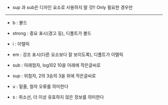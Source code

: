 - sup 과 sub은 디자인 요소로 사용하지 말 것!! Only 필요한 경우만

---

- b : 볼드
- strong : 중요 표시(경고 등), 디폴트가 볼드
- i : 이탤릭
- em : 강조 표시(다른 요소보다 잘 보이도록), 디폴트가 이탤릭

- sub : 아래첨자, log102 10을 아래에 작은글씨로
- sup : 위첨자, 2의 3승의 3을 위에 작은글씨로

- u : 밑줄, 철자 오류를 의미한다
- s : 취소선, 더 이상 유효하지 않은 정보를 의미한다